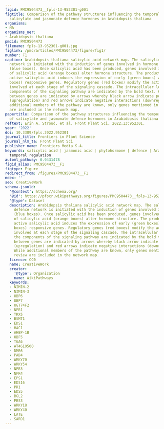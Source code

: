 ```yaml
---
figid: PMC9504473__fpls-13-952301-g001
figtitle: Comparison of the pathway structures influencing the temporal response of
  salicylate and jasmonate defence hormones in Arabidopsis thaliana
organisms:
- NA
organisms_ner:
- Arabidopsis thaliana
pmcid: PMC9504473
filename: fpls-13-952301-g001.jpg
figlink: /pmc/articles/PMC9504473/figure/fig1/
number: F1
caption: Arabidopsis thaliana salicylic acid network map. The salicylic acid defence
  network is initiated with the induction of genes involved in hormone biosynthesis
  (blue boxes). Once salicylic acid has been produced, genes involved in the modification
  of salicylic acid (orange boxes) alter hormone structure. The production of metabolically
  active salicylic acid induces the expression of early (green boxes) and late (purple
  boxes) responsive genes. Regulatory genes (red boxes) modify the activity of genes
  involved at each stage of the signaling cascade. The intracellular location of the
  components of the signaling pathway are indicated by the bold text. Connections
  between genes are indicated by arrows whereby black arrow indicate positive interactions
  (upregulation) and red arrows indicate negative interactions (downregulation). While
  additional members of the pathway are known, only genes mentioned in this review
  are included in the network map.
papertitle: Comparison of the pathway structures influencing the temporal response
  of salicylate and jasmonate defence hormones in Arabidopsis thaliana.
reftext: Erin A. Stroud, et al. Front Plant Sci. 2022;13:952301.
year: '2022'
doi: 10.3389/fpls.2022.952301
journal_title: Frontiers in Plant Science
journal_nlm_ta: Front Plant Sci
publisher_name: Frontiers Media S.A.
keywords: salicylic acid | jasmonic acid | phytohormone | defence | Arabidopsis |
  temporal regulation
automl_pathway: 0.9431478
figid_alias: PMC9504473__F1
figtype: Figure
redirect_from: /figures/PMC9504473__F1
ndex: ''
seo: CreativeWork
schema-jsonld:
  '@context': https://schema.org/
  '@id': https://pfocr.wikipathways.org/figures/PMC9504473__fpls-13-952301-g001.html
  '@type': Dataset
  description: Arabidopsis thaliana salicylic acid network map. The salicylic acid
    defence network is initiated with the induction of genes involved in hormone biosynthesis
    (blue boxes). Once salicylic acid has been produced, genes involved in the modification
    of salicylic acid (orange boxes) alter hormone structure. The production of metabolically
    active salicylic acid induces the expression of early (green boxes) and late (purple
    boxes) responsive genes. Regulatory genes (red boxes) modify the activity of genes
    involved at each stage of the signaling cascade. The intracellular location of
    the components of the signaling pathway are indicated by the bold text. Connections
    between genes are indicated by arrows whereby black arrow indicate positive interactions
    (upregulation) and red arrows indicate negative interactions (downregulation).
    While additional members of the pathway are known, only genes mentioned in this
    review are included in the network map.
  license: CC0
  name: CreativeWork
  creator:
    '@type': Organization
    name: WikiPathways
  keywords:
  - NIMIN-2
  - NIMIN-3
  - UBP6
  - UBP7
  - UGT74F2
  - NPR1
  - TRX5
  - BSMT1
  - EDS1
  - HAC1
  - AHBP-1B
  - OBF5
  - TGA6
  - AT4G10500
  - DMR6
  - PAD4
  - WRKY70
  - WRKY54
  - NPR3
  - NPR4
  - EPS1
  - EDS16
  - PR1
  - EDS5
  - BGL2
  - PBS3
  - WRKY18
  - WRKY40
  - LATE
  - SARD1
---
```

